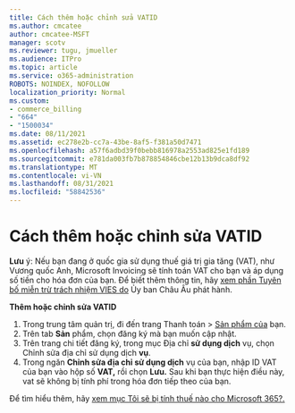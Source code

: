 ```yaml
---
title: Cách thêm hoặc chỉnh sửa VATID
ms.author: cmcatee
author: cmcatee-MSFT
manager: scotv
ms.reviewer: tugu, jmueller
ms.audience: ITPro
ms.topic: article
ms.service: o365-administration
ROBOTS: NOINDEX, NOFOLLOW
localization_priority: Normal
ms.custom:
- commerce_billing
- "664"
- "1500034"
ms.date: 08/11/2021
ms.assetid: ec278e2b-cc7a-43be-8af5-f381a50d7471
ms.openlocfilehash: a57f6adbd39f0bebb816978a2553ad825e1fd189
ms.sourcegitcommit: e781da003fb7b878854846cbe12b13b9dca8df92
ms.translationtype: MT
ms.contentlocale: vi-VN
ms.lasthandoff: 08/31/2021
ms.locfileid: "58842536"
---
```

# <a name="how-to-add-or-edit-a-vatid"></a>Cách thêm hoặc chỉnh sửa VATID

**Lưu** ý: Nếu bạn đang ở quốc gia sử dụng thuế giá trị gia tăng (VAT), như Vương quốc Anh, Microsoft Invoicing sẽ tính toán VAT cho bạn và áp dụng số tiền cho hóa đơn của bạn. Để biết thêm thông tin, hãy [xem phần Tuyên bố miễn trừ trách nhiệm VIES do](https://go.microsoft.com/fwlink/p/?LinkID=841741) Ủy ban Châu Âu phát hành.

**Thêm hoặc chỉnh sửa VATID**

1. Trong trung tâm quản  trị, đi đến trang Thanh toán \> [Sản phẩm của](https://go.microsoft.com/fwlink/p/?linkid=842054) bạn.
2. Trên tab **Sản** phẩm, chọn đăng ký mà bạn muốn cập nhật.
3. Trên trang chi tiết đăng ký, trong mục Địa chỉ **sử dụng dịch** vụ, chọn Chỉnh sửa địa chỉ sử dụng dịch **vụ**.
4. Trong ngăn **Chỉnh sửa địa chỉ sử dụng dịch** vụ của bạn, nhập ID VAT của bạn vào hộp số **VAT,** rồi chọn **Lưu.** Sau khi bạn thực hiện điều này, vat sẽ không bị tính phí trong hóa đơn tiếp theo của bạn.

Để tìm hiểu thêm, hãy [xem mục Tôi sẽ bị tính thuế nào cho Microsoft 365?.](https://docs.microsoft.com/microsoft-365/commerce/billing-and-payments/tax-information#what-tax-will-i-be-charged)
